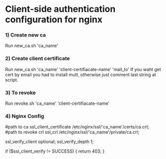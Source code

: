 
# Client-side authentication configuration for nginx

### 1) Create new ca

Run new_ca.sh 'ca_name'


### 2) Create client certificate

Run new_ca.sh 'ca_name' 'client-certifiacate-name' 'mail_to'
If you waht get cert by email you had to install mutt, otherwise just comment last string at script.


### 3) To revoke 

Run revoke.sh 'ca_name' 'client-certifiacate-name'


### 4) Nginx Config

#path to ca
ssl_client_certificate /etc/nginx/ssl/'ca_name'/certs/ca.crt;
#path to revoke crl
ssl_crl /etc/nginx/ssl/'ca_name'/private/ca.crl;

ssl_verify_client optional;
ssl_verify_depth 1;

if ($ssl_client_verify != SUCCESS) {
        return 403;
        }
